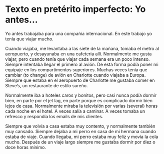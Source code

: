 # Texto en pretérito imperfecto: Yo antes...

Yo antes trabajaba para una compañía internacional. En este trabajo yo tenía que viajar mucho.

Cuando viajaba, me levantaba a las siete de la mañana, tomaba el metro al aeropuerto, y desayunaba en una cafeteria allí.
Normalmente me gusta viajar, pero cuando tenía que viajar cada semana era un poco intenso. Siempre intentaba llegar
el primero al avión. De esta forma podía poner mi equipaje en los compartimentos superiores. Muchas veces tenía que
cambiar (to change) de avión en Charlotte cuando viajaba a Europa. Siempre que estaba en el aeropuerto de
Charlotte me gustaba comer en Steve’s, un restaurante de estilo sureño.

Normalmente iba a hoteles caros y bonitos, pero casi nunca podía dormir bien, en parte por el jet lag, en parte
porque es complicado dormir bien lejos de casa. Normalmente miraba la televisión por varias (several) horas
cada noche en el hotel. A veces salía a caminar. A veces tomaba un refresco y respondía los emails de mis clientes.

Siempre que volvía a casa estaba muy contento, y normalmente también muy cansado. Siempre dejaba a mi perro en
casa de mi hermana cuando estaba de viaje. Cuando llegaba, mi perro estaba muy feliz y movía la cola mucho.
Después de un viaje largo siempre me gustaba dormir por diez o doce horas mínimo.